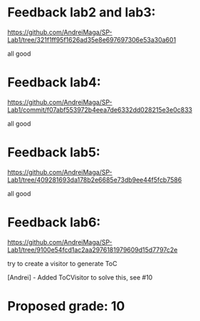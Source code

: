 # Feedback lab2 and lab3:
https://github.com/AndreiMaga/SP-Lab1/tree/321f1ff95f1626ad35e8e697697306e53a30a601

all good

# Feedback lab4:
https://github.com/AndreiMaga/SP-Lab1/commit/f07abf553972b4eea7de6332dd028215e3e0c833

all good

# Feedback lab5:
https://github.com/AndreiMaga/SP-Lab1/tree/409281693da178b2e6685e73db9ee44f5fcb7586

all good

# Feedback lab6:
https://github.com/AndreiMaga/SP-Lab1/tree/9100e54fcd1ac2aa2976181979609d15d7797c2e

try to create a visitor to generate ToC 

[Andrei] - Added ToCVisitor to solve this, see #10

# Proposed grade: 10
